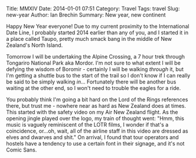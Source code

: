Title: MMXIV
Date: 2014-01-01 07:51
Category: Travel
Tags: travel
Slug: new-year
Author: Ian Brechin
Summary: New year, new continent


Happy New Year everyone! Due to my current proximity to the International Date Line, I probably started 2014 earlier than any of you, and I started it in a place called Taupo, pretty much smack bang in the middle of New Zealand's North Island.  

Tomorrow I will be undertaking the Alpine Crossing, a 7 hour trek through Tongariro National Park aka Mordor. I'm not sure to what extent I will be defying the wisdom of Boromir - certainly I will be walking *through* it, but I'm getting a shuttle bus to the start of the trail so I don't know if I can really be said to be simply walking *in*... Fortunately there will be another bus waiting at the other end, so I won't need to trouble the eagles for a ride.  

You probably think I'm going a bit hard on the Lord of the Rings references there, but trust me - nowhere near as hard as New Zealand does at times. This started with the safety video on my Air New Zealand flight. As the opening jingle played over the logo, my train of thought went: "Hmm, this music is vaguely reminiscent of the LOTR films, I wonder if that's a coincidence, or...oh, wait, all of the airline staff in this video are dressed as elves and dwarves and shit." On arrival, I found that tour operators and hostels have a tendency to use a certain font in their signage, and it's not Comic Sans.  